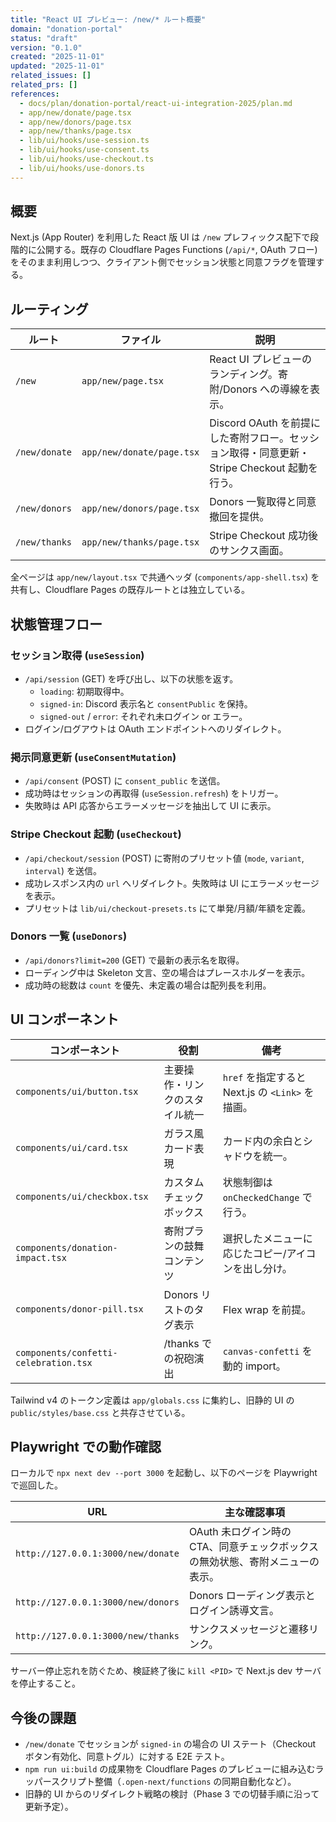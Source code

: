```yaml
---
title: "React UI プレビュー: /new/* ルート概要"
domain: "donation-portal"
status: "draft"
version: "0.1.0"
created: "2025-11-01"
updated: "2025-11-01"
related_issues: []
related_prs: []
references:
  - docs/plan/donation-portal/react-ui-integration-2025/plan.md
  - app/new/donate/page.tsx
  - app/new/donors/page.tsx
  - app/new/thanks/page.tsx
  - lib/ui/hooks/use-session.ts
  - lib/ui/hooks/use-consent.ts
  - lib/ui/hooks/use-checkout.ts
  - lib/ui/hooks/use-donors.ts
---
```


## 概要

Next.js (App Router) を利用した React 版 UI は `/new` プレフィックス配下で段階的に公開する。既存の Cloudflare Pages Functions (`/api/*`, OAuth フロー) をそのまま利用しつつ、クライアント側でセッション状態と同意フラグを管理する。

## ルーティング

| ルート | ファイル | 説明 |
| --- | --- | --- |
| `/new` | `app/new/page.tsx` | React UI プレビューのランディング。寄附/Donors への導線を表示。 |
| `/new/donate` | `app/new/donate/page.tsx` | Discord OAuth を前提にした寄附フロー。セッション取得・同意更新・Stripe Checkout 起動を行う。 |
| `/new/donors` | `app/new/donors/page.tsx` | Donors 一覧取得と同意撤回を提供。 |
| `/new/thanks` | `app/new/thanks/page.tsx` | Stripe Checkout 成功後のサンクス画面。 |

全ページは `app/new/layout.tsx` で共通ヘッダ (`components/app-shell.tsx`) を共有し、Cloudflare Pages の既存ルートとは独立している。

## 状態管理フロー

### セッション取得 (`useSession`)

- `/api/session` (GET) を呼び出し、以下の状態を返す。
  - `loading`: 初期取得中。
  - `signed-in`: Discord 表示名と `consentPublic` を保持。
  - `signed-out` / `error`: それぞれ未ログイン or エラー。
- ログイン/ログアウトは OAuth エンドポイントへのリダイレクト。

### 掲示同意更新 (`useConsentMutation`)

- `/api/consent` (POST) に `consent_public` を送信。
- 成功時はセッションの再取得 (`useSession.refresh`) をトリガー。
- 失敗時は API 応答からエラーメッセージを抽出して UI に表示。

### Stripe Checkout 起動 (`useCheckout`)

- `/api/checkout/session` (POST) に寄附のプリセット値 (`mode`, `variant`, `interval`) を送信。
- 成功レスポンス内の `url` へリダイレクト。失敗時は UI にエラーメッセージを表示。
- プリセットは `lib/ui/checkout-presets.ts` にて単発/月額/年額を定義。

### Donors 一覧 (`useDonors`)

- `/api/donors?limit=200` (GET) で最新の表示名を取得。
- ローディング中は Skeleton 文言、空の場合はプレースホルダーを表示。
- 成功時の総数は `count` を優先、未定義の場合は配列長を利用。

## UI コンポーネント

| コンポーネント | 役割 | 備考 |
| --- | --- | --- |
| `components/ui/button.tsx` | 主要操作・リンクのスタイル統一 | `href` を指定すると Next.js の `<Link>` を描画。 |
| `components/ui/card.tsx` | ガラス風カード表現 | カード内の余白とシャドウを統一。 |
| `components/ui/checkbox.tsx` | カスタムチェックボックス | 状態制御は `onCheckedChange` で行う。 |
| `components/donation-impact.tsx` | 寄附プランの鼓舞コンテンツ | 選択したメニューに応じたコピー/アイコンを出し分け。 |
| `components/donor-pill.tsx` | Donors リストのタグ表示 | Flex wrap を前提。 |
| `components/confetti-celebration.tsx` | /thanks での祝砲演出 | `canvas-confetti` を動的 import。 |

Tailwind v4 のトークン定義は `app/globals.css` に集約し、旧静的 UI の `public/styles/base.css` と共存させている。

## Playwright での動作確認

ローカルで `npx next dev --port 3000` を起動し、以下のページを Playwright で巡回した。

| URL | 主な確認事項 |
| --- | --- |
| `http://127.0.0.1:3000/new/donate` | OAuth 未ログイン時の CTA、同意チェックボックスの無効状態、寄附メニューの表示。 |
| `http://127.0.0.1:3000/new/donors` | Donors ローディング表示とログイン誘導文言。 |
| `http://127.0.0.1:3000/new/thanks` | サンクスメッセージと遷移リンク。 |

サーバー停止忘れを防ぐため、検証終了後に `kill <PID>` で Next.js dev サーバを停止すること。

## 今後の課題

- `/new/donate` でセッションが `signed-in` の場合の UI ステート（Checkout ボタン有効化、同意トグル）に対する E2E テスト。
- `npm run ui:build` の成果物を Cloudflare Pages のプレビューに組み込むラッパースクリプト整備（`.open-next/functions` の同期自動化など）。
- 旧静的 UI からのリダイレクト戦略の検討（Phase 3 での切替手順に沿って更新予定）。
